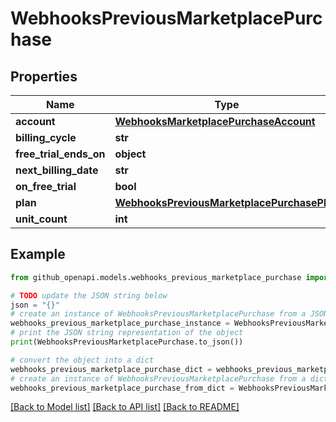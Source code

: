 # WebhooksPreviousMarketplacePurchase


## Properties

Name | Type | Description | Notes
------------ | ------------- | ------------- | -------------
**account** | [**WebhooksMarketplacePurchaseAccount**](WebhooksMarketplacePurchaseAccount.md) |  | 
**billing_cycle** | **str** |  | 
**free_trial_ends_on** | **object** |  | 
**next_billing_date** | **str** |  | [optional] 
**on_free_trial** | **bool** |  | 
**plan** | [**WebhooksPreviousMarketplacePurchasePlan**](WebhooksPreviousMarketplacePurchasePlan.md) |  | 
**unit_count** | **int** |  | 

## Example

```python
from github_openapi.models.webhooks_previous_marketplace_purchase import WebhooksPreviousMarketplacePurchase

# TODO update the JSON string below
json = "{}"
# create an instance of WebhooksPreviousMarketplacePurchase from a JSON string
webhooks_previous_marketplace_purchase_instance = WebhooksPreviousMarketplacePurchase.from_json(json)
# print the JSON string representation of the object
print(WebhooksPreviousMarketplacePurchase.to_json())

# convert the object into a dict
webhooks_previous_marketplace_purchase_dict = webhooks_previous_marketplace_purchase_instance.to_dict()
# create an instance of WebhooksPreviousMarketplacePurchase from a dict
webhooks_previous_marketplace_purchase_from_dict = WebhooksPreviousMarketplacePurchase.from_dict(webhooks_previous_marketplace_purchase_dict)
```
[[Back to Model list]](../README.md#documentation-for-models) [[Back to API list]](../README.md#documentation-for-api-endpoints) [[Back to README]](../README.md)


